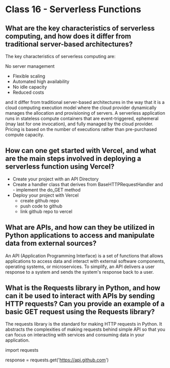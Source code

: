 # Class 16 - Serverless Functions

## What are the key characteristics of serverless computing, and how does it differ from traditional server-based architectures?

The key characteristics of serverless computing are:

No server management
- Flexible scaling
- Automated high availability
- No idle capacity
- Reduced costs

and it differ from traditional server-based architectures in the way that it is a cloud computing execution model where the cloud provider dynamically manages the allocation and provisioning of servers. A serverless application runs in stateless compute containers that are event-triggered, ephemeral (may last for one invocation), and fully managed by the cloud provider. Pricing is based on the number of executions rather than pre-purchased compute capacity.


## How can one get started with Vercel, and what are the main steps involved in deploying a serverless function using Vercel?

- Create your project with an API Directory
- Create a handler class that derives from BaseHTTPRequestHandler and - implement the do_GET method
- Deploy your project with Vercel
   - create github repo
   - push code to github
   - link github repo to vercel


## What are APIs, and how can they be utilized in Python applications to access and manipulate data from external sources?

An API (Application Programming Interface) is a set of functions that allows applications to access data and interact with external software components, operating systems, or microservices. To simplify, an API delivers a user response to a system and sends the system's response back to a user.

## What is the Requests library in Python, and how can it be used to interact with APIs by sending HTTP requests? Can you provide an example of a basic GET request using the Requests library?

The requests library is the standard for making HTTP requests in Python. It abstracts the complexities of making requests behind simple API so that you can focus on interacting with services and consuming data in your application.

import requests

response = requests.get('https://api.github.com')